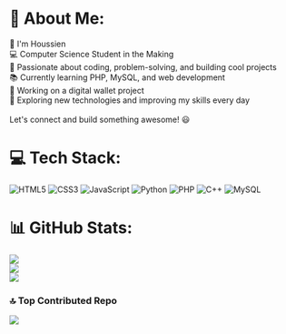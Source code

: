 # 💫 About Me:
👋 I'm Houssien<br>💻 Computer Science Student in the Making<br>🚀 Passionate about coding, problem-solving, and building cool projects<br>📚 Currently learning PHP, MySQL, and web development<br>🔧 Working on a digital wallet project<br>📍 Exploring new technologies and improving my skills every day<br><br>Let's connect and build something awesome! 😃


# 💻 Tech Stack:
![HTML5](https://img.shields.io/badge/html5-%23E34F26.svg?style=for-the-badge&logo=html5&logoColor=white) ![CSS3](https://img.shields.io/badge/css3-%231572B6.svg?style=for-the-badge&logo=css3&logoColor=white) ![JavaScript](https://img.shields.io/badge/javascript-%23323330.svg?style=for-the-badge&logo=javascript&logoColor=%23F7DF1E) ![Python](https://img.shields.io/badge/python-3670A0?style=for-the-badge&logo=python&logoColor=ffdd54) ![PHP](https://img.shields.io/badge/php-%23777BB4.svg?style=for-the-badge&logo=php&logoColor=white) ![C++](https://img.shields.io/badge/c++-%2300599C.svg?style=for-the-badge&logo=c%2B%2B&logoColor=white) ![MySQL](https://img.shields.io/badge/mysql-4479A1.svg?style=for-the-badge&logo=mysql&logoColor=white)
# 📊 GitHub Stats:
![](https://github-readme-stats.vercel.app/api?username=HoussienZed&theme=dark&hide_border=false&include_all_commits=false&count_private=false)<br/>
![](https://github-readme-streak-stats.herokuapp.com/?user=HoussienZed&theme=dark&hide_border=false)<br/>
![](https://github-readme-stats.vercel.app/api/top-langs/?username=HoussienZed&theme=dark&hide_border=false&include_all_commits=false&count_private=false&layout=compact)

### 🔝 Top Contributed Repo
![](https://github-contributor-stats.vercel.app/api?username=HoussienZed&limit=5&theme=dark&combine_all_yearly_contributions=true)

<!-- Proudly created with GPRM ( https://gprm.itsvg.in ) -->
